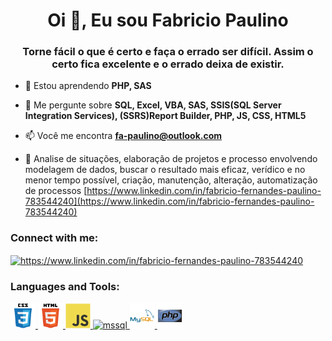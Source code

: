 <h1 align="center">Oi 👋, Eu sou Fabricio Paulino</h1>
<h3 align="center">Torne fácil o que é certo e faça o errado ser difícil. Assim o certo fica excelente e o errado deixa de existir.</h3>

- 🌱 Estou aprendendo **PHP, SAS**

- 💬 Me pergunte sobre **SQL, Excel, VBA, SAS, SSIS(SQL Server Integration Services), (SSRS)Report Builder, PHP, JS, CSS, HTML5**

- 📫 Você me encontra **fa-paulino@outlook.com**

- 📄 Analise de situações, elaboração de projetos e processo envolvendo modelagem de dados, buscar o resultado mais eficaz, verídico e no menor tempo possível, criação, manutenção, alteração, automatização de processos [https://www.linkedin.com/in/fabricio-fernandes-paulino-783544240](https://www.linkedin.com/in/fabricio-fernandes-paulino-783544240)

<h3 align="left">Connect with me:</h3>
<p align="left">
<a href="https://linkedin.com/in/https://www.linkedin.com/in/fabricio-fernandes-paulino-783544240" target="blank"><img align="center" src="https://raw.githubusercontent.com/rahuldkjain/github-profile-readme-generator/master/src/images/icons/Social/linked-in-alt.svg" alt="https://www.linkedin.com/in/fabricio-fernandes-paulino-783544240" height="30" width="40" /></a>
</p>

<h3 align="left">Languages and Tools:</h3>
<p align="left"> <a href="https://www.w3schools.com/css/" target="_blank" rel="noreferrer"> <img src="https://raw.githubusercontent.com/devicons/devicon/master/icons/css3/css3-original-wordmark.svg" alt="css3" width="40" height="40"/> </a> <a href="https://www.w3.org/html/" target="_blank" rel="noreferrer"> <img src="https://raw.githubusercontent.com/devicons/devicon/master/icons/html5/html5-original-wordmark.svg" alt="html5" width="40" height="40"/> </a> <a href="https://developer.mozilla.org/en-US/docs/Web/JavaScript" target="_blank" rel="noreferrer"> <img src="https://raw.githubusercontent.com/devicons/devicon/master/icons/javascript/javascript-original.svg" alt="javascript" width="40" height="40"/> </a> <a href="https://www.microsoft.com/en-us/sql-server" target="_blank" rel="noreferrer"> <img src="https://www.svgrepo.com/show/303229/microsoft-sql-server-logo.svg" alt="mssql" width="40" height="40"/> </a> <a href="https://www.mysql.com/" target="_blank" rel="noreferrer"> <img src="https://raw.githubusercontent.com/devicons/devicon/master/icons/mysql/mysql-original-wordmark.svg" alt="mysql" width="40" height="40"/> </a> <a href="https://www.php.net" target="_blank" rel="noreferrer"> <img src="https://raw.githubusercontent.com/devicons/devicon/master/icons/php/php-original.svg" alt="php" width="40" height="40"/> </a> </p>

<!---
- 👋 Hi, I’m @FFPaul98
- 👀 I’m interested in ...
- 🌱 I’m currently learning ...
- 💞️ I’m looking to collaborate on ...
- 📫 How to reach me ...


FFPaul98/FFPaul98 is a ✨ special ✨ repository because its `README.md` (this file) appears on your GitHub profile.
You can click the Preview link to take a look at your changes.
--->
